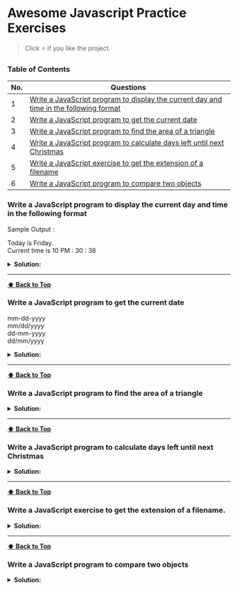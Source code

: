 # Awesome Javascript Practice Exercises

> Click :star: if you like the project.

### Table of Contents

| No. | Questions                                                                                                                                                                         |
| --- | --------------------------------------------------------------------------------------------------------------------------------------------------------------------------------- |
| 1   | [Write a JavaScript program to display the current day and time in the following format](#write-a-javascript-program-to-display-the-current-day-and-time-in-the-following-format) |
| 2   | [Write a JavaScript program to get the current date](#write-a-javascript-program-to-get-the-current-date)                                                                         |
| 3   | [Write a JavaScript program to find the area of a triangle](#write-a-javascript-program-to-find-the-area-of-a-triangle)                                                           |
| 4   | [Write a JavaScript program to calculate days left until next Christmas](#write-a-javascript-program-to-calculate-days-left-until-next-christmas)                                 |
| 5   | [Write a JavaScript exercise to get the extension of a filename](#write-a-javascript-exercise-to-get-the-extension-of-a-filename)                                                 |
| 6   | [Write a JavaScript program to compare two objects](#write-a-javascript-program-to-compare-two-objects)                                                                           |

### Write a JavaScript program to display the current day and time in the following format

Sample Output :

<p>
Today is Friday.<br />
Current time is 10 PM : 30 : 38
</p>
<details><summary><b>Solution:</b></summary>
<p>

```javascript
function getTime(today) {
  const ampm = today.getHours() > 12 ? 'pm' : 'am';
  const hours = today.getHours() % 12 ? today.getHours() % 12 : 12;
  const minutes =
    today.getMinutes() < 10 ? `0${today.getMinutes()}` : today.getMinutes();
  const seconds =
    today.getSeconds() < 10 ? `0${today.getSeconds()}` : today.getSeconds();

  return `${hours} ${ampm} : ${minutes} : ${seconds}`;
}

function getDay(today) {
  return [
    'Sunday',
    'Monday',
    'Tuesday',
    'Wednesday',
    'Thursday',
    'Friday',
    'Saturday',
  ][today.getDay()];
}

const d = new Date();
console.log(`Today is ${getDay(d)}`);
console.log(`Current time is ${getTime(d)}`);
```

<p>
</details>

---

**[⬆ Back to Top](#table-of-contents)**

### Write a JavaScript program to get the current date

mm-dd-yyyy <br />
mm/dd/yyyy <br />
dd-mm-yyyy <br />
dd/mm/yyyy

</p>
<details><summary><b>Solution:</b></summary>
<p>

```javascript
function getDate(date, format, separator) {
  const data = {
    yyyy: today.getFullYear(),
    mm: today.getMonth() < 10 ? `0${today.getMonth()}` : today.getMonth(),
    dd: today.getDate() < 10 ? `0${today.getDate()}` : today.getDate(),
  };

  return format
    .split(separator)
    .map((char) => data[char])
    .join(separator);
}
const today = new Date();

console.log(getDate(today, 'mm-dd-yyyy', '-'));
console.log(getDate(today, 'mm/dd/yyyy', '/'));
console.log(getDate(today, 'dd-mm-yyyy', '-'));
console.log(getDate(today, 'dd/mm/yyyy', '/'));
```

<p>
</details>

---

**[⬆ Back to Top](#table-of-contents)**

### Write a JavaScript program to find the area of a triangle

</p>
<details><summary><b>Solution:</b></summary>
<p>

```javascript
function areaOfTriangle(a, b, c) {
  const s = (a + b + c) / 2;

  return Math.sqrt(s * (s - a) * (s - b) * (s - c));
}

console.log(areaOfTriangle(5, 6, 7));
```

<p>
</details>

---

**[⬆ Back to Top](#table-of-contents)**

### Write a JavaScript program to calculate days left until next Christmas

</p>
<details><summary><b>Solution:</b></summary>
<p>

```javascript
function daysUntilChristmas() {
  const today = new Date();
  const difference = new Date(today.getFullYear(), 11, 25) - new Date();
  const oneDayInNilliseconds = 1000 * 3600 * 24;

  return Math.ceil(difference / oneDayInNilliseconds);
}

console.log(daysUntilChristmas());
```

<p>
</details>

---

**[⬆ Back to Top](#table-of-contents)**

### Write a JavaScript exercise to get the extension of a filename.

</p>
<details><summary><b>Solution:</b></summary>
<p>

```javascript
function getExtension(filename) {
  return filename.substring(filename.lastIndexOf('.') + 1);
}

console.log(getExtension('hello-world.txt'));
console.log(getExtension('awesome.component.ts'));
console.log(getExtension('readme.md'));
console.log(getExtension('user.jsx'));
```

<p>
</details>

---

**[⬆ Back to Top](#table-of-contents)**

### Write a JavaScript program to compare two objects

</p>
<details><summary><b>Solution:</b></summary>
<p>

```javascript
function matches(source, target) {
  return Object.keys(source).every(
    (key) => target.hasOwnProperty(key) && target[key] === source[key]
  );
}

const car = {
  color: 'red',
  type: 'suv',
};

p1 = {
  name: 'john doe',
  car,
};
p2 = {
  name: 'john doe',
  car,
};
console.log(matches(p1, p2)); // true
console.log(matches(p1, { color: 'red', type: 'suv' })); // false
console.log(matches(p1, { name: 'john doe', car })); // true
console.log(matches(p1, { name: 'jane doe', car })); // false
```

<p>
</details>
